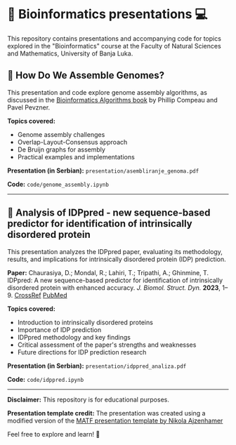 # 🧬 Bioinformatics presentations 💻

This repository contains presentations and accompanying code for topics explored in the "Bioinformatics" course at the Faculty of Natural Sciences and Mathematics, University of Banja Luka.

## 🧬 How Do We Assemble Genomes?

This presentation and code explore genome assembly algorithms, as discussed in the [Bioinformatics Algorithms book](https://www.bioinformaticsalgorithms.org/) by Phillip Compeau and Pavel Pevzner.

**Topics covered:**
* Genome assembly challenges
* Overlap-Layout-Consensus approach
* De Bruijn graphs for assembly
* Practical examples and implementations

**Presentation (in Serbian):** `presentation/asembliranje_genoma.pdf`

**Code:** `code/genome_assembly.ipynb`

---

## 🔬 Analysis of IDPpred - new sequence-based predictor for identification of intrinsically disordered protein

This presentation analyzes the IDPpred paper, evaluating its methodology, results, and implications for intrinsically disordered protein (IDP) prediction.

**Paper:** 
Chaurasiya, D.; Mondal, R.; Lahiri, T.; Tripathi, A.; Ghinmine, T. IDPpred: A new sequence-based predictor for identification of intrinsically disordered protein with enhanced accuracy. *J. Biomol. Struct. Dyn.* **2023**, 1–9. [CrossRef](https://www.tandfonline.com/doi/full/10.1080/07391102.2023.2290615) [PubMed](https://pubmed.ncbi.nlm.nih.gov/38079339/)

**Topics covered:**

* Introduction to intrinsically disordered proteins
* Importance of IDP prediction
* IDPpred methodology and key findings
* Critical assessment of the paper's strengths and weaknesses
* Future directions for IDP prediction research

**Presentation (in Serbian):** `presentation/idppred_analiza.pdf` 

**Code:** `code/idppred.ipynb`

--- 

**Disclaimer:** This repository is for educational purposes.

**Presentation template credit:** The presentation was created using a modified version of the [MATF presentation template by Nikola Ajzenhamer](https://github.com/ajzenhamernikola/matf-presentation-template/tree/master)

Feel free to explore and learn! 🚀
